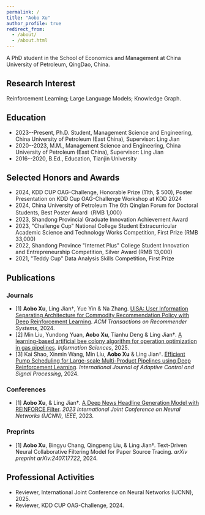 ```yaml
---
permalink: /
title: "Aobo Xu"
author_profile: true
redirect_from: 
  - /about/
  - /about.html
---
```


A PhD student in the School of Economics and Management at China University of Petroleum, QingDao, China. 

## Research Interest

Reinforcement Learning; Large Language Models; Knowledge Graph.

## Education

- 2023--Present, Ph.D. Student, Management Science and Engineering, China University of Petroleum (East China), Supervisor: Ling Jian
- 2020--2023, M.M., Management Science and Engineering, China University of Petroleum (East China), Supervisor: Ling Jian
- 2016--2020, B.Ed., Education, Tianjin University

## Selected Honors and Awards

- 2024, KDD CUP OAG-Challenge, Honorable Prize (11th, \$ 500), Poster Presentation on KDD Cup OAG-Challenge Workshop at KDD 2024
- 2024,  China University of Petroleum The 6th Qinglan Forum for Doctoral Students, Best Poster Award（RMB 1,000）
- 2023, Shandong Provincial Graduate Innovation Achievement Award
- 2023, "Challenge Cup" National College Student Extracurricular Academic Science and Technology Works Competition, First Prize (RMB 33,000)
- 2022, Shandong Province "Internet Plus" College Student Innovation and Entrepreneurship Competition, Silver Award (RMB 13,000)
- 2021, "Teddy Cup" Data Analysis Skills Competition, First Prize


## Publications

### Journals
- [1] **Aobo Xu**, Ling Jian†, Yue Yin & Na Zhang. [UISA: User Information Separating Architecture for Commodity Recommendation Policy with Deep Reinforcement Learning](https://MyLove-XAB.github.io/assets/TORS.pdf). _ACM Transactions on
Recommender Systems_, 2024. 
- [2] Min Liu, Yundong Yuan, **Aobo Xu**, Tianhu Deng & Ling Jian†. [A learning-based artificial bee colony algorithm for operation optimization in gas pipelines](https://MyLove-XAB.github.io/assets/Ins.pdf). _Information Sciences_, 2025.
- [3] Kai Shao, Xinmin Wang, Min Liu, **Aobo Xu** & Ling Jian†. [Efficient Pump Scheduling for Large-scale Multi-Product Pipelines using Deep Reinforcement Learning](https://MyLove-XAB.github.io/assets/ACSP.pdf). _International Journal of Adaptive Control and Signal Processing_, 2024.

### Conferences
- [1] **Aobo Xu**, & Ling Jian†. [A Deep News Headline Generation Model with REINFORCE Filter](https://MyLove-XAB.github.io/assets/IJCNN2023.pdf). _2023 International Joint Conference on Neural Networks (IJCNN), IEEE_, 2023.

### Preprints
- [1] **Aobo Xu**, Bingyu Chang, Qingpeng Liu, & Ling Jian†. Text-Driven Neural Collaborative Filtering Model for Paper Source Tracing. _arXiv preprint arXiv:2407.17722_, 2024.

## Professional Activities
- Reviewer, International Joint Conference on Neural Networks (IJCNN), 2025.
- Reviewer, KDD CUP OAG-Challenge, 2024.



